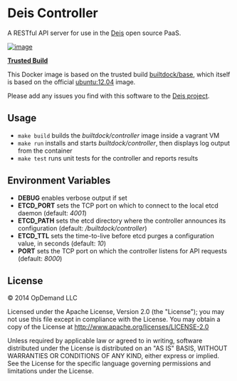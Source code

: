 # Deis Controller

A RESTful API server for use in the [Deis](http://deis.io) open
source PaaS.

[![image](https://d207aa93qlcgug.cloudfront.net/img/icons/framed-icon-checked-repository.svg)](https://index.docker.io/u/deis/controller/)

[**Trusted Build**](https://index.docker.io/u/deis/controller/)

This Docker image is based on the trusted build
[builtdock/base](https://index.docker.io/u/deis/base/), which itself is based
on the official [ubuntu:12.04](https://index.docker.io/_/ubuntu/) image.

Please add any issues you find with this software to the
[Deis project](https://github.com/builtdock/deis/issues).

## Usage

* `make build` builds the *builtdock/controller* image inside a vagrant VM
* `make run` installs and starts *builtdock/controller*, then displays log
  output from the container
* `make test` runs unit tests for the controller and reports results

## Environment Variables

* **DEBUG** enables verbose output if set
* **ETCD_PORT** sets the TCP port on which to connect to the local etcd
  daemon (default: *4001*)
* **ETCD_PATH** sets the etcd directory where the controller announces
  its configuration (default: */builtdock/controller*)
* **ETCD_TTL** sets the time-to-live before etcd purges a configuration
  value, in seconds (default: *10*)
* **PORT** sets the TCP port on which the controller listens for API
  requests (default: *8000*)

## License

© 2014 OpDemand LLC

Licensed under the Apache License, Version 2.0 (the "License"); you may
not use this file except in compliance with the License. You may obtain
a copy of the License at <http://www.apache.org/licenses/LICENSE-2.0>

Unless required by applicable law or agreed to in writing, software
distributed under the License is distributed on an "AS IS" BASIS,
WITHOUT WARRANTIES OR CONDITIONS OF ANY KIND, either express or implied.
See the License for the specific language governing permissions and
limitations under the License.

